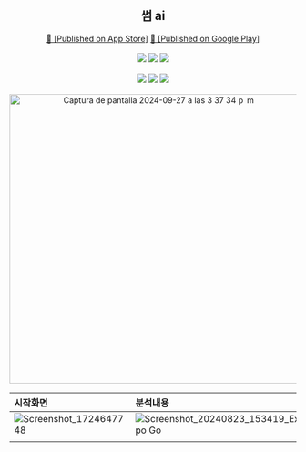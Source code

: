 <div align="center">
    <br />
    <h2> 썸 ai </h2>
    <a href="https://apps.apple.com/kr/app/%EC%8D%B8-ai/id6670303423">🍏 [Published on App Store]</a>
    <a href="https://play.google.com/store/apps/details?id=com.solleedata.someaiapp"> 🤖 [Published on Google Play]</a>
    <br /><br />
    <img src="https://img.shields.io/badge/TypeScript-5.3.3-3178C6?logo=typescript">
    <img src="https://img.shields.io/badge/React%20Native-0.74.5-61DAFB?logo=React"> 
    <img src="https://img.shields.io/badge/Expo-51.0.28-61DAFB?logo=expo"> 
    <br /><br />
    <img src="https://img.shields.io/badge/OpenAI-4.56.0-000000?logo=openai"> 
    <img src="https://img.shields.io/badge/ESLint-8.57.0-4B32C3?logo=eslint">
    <img src="https://img.shields.io/badge/Jest-29.2.1-339933?logo=jest"> 
    <br /><br />
    <img width="508" alt="Captura de pantalla 2024-09-27 a las 3 37 34 p  m" src="https://github.com/user-attachments/assets/dbe0ff84-30f2-44f9-bc03-a50e7fc643a5">
</div>


|   시작화면     |   분석내용   |                           |
| :------------ | :------- | :-------------------------- |
| ![Screenshot_1724647748](https://github.com/user-attachments/assets/635983e9-5b52-472a-b07a-c3ada97258ad) | ![Screenshot_20240823_153419_Expo Go](https://github.com/user-attachments/assets/ebaf25ca-aaec-4b8f-af31-24907a7967c2)
 | |
